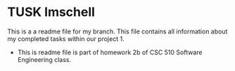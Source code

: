 # TUSK lmschell
This is a a readme file for my branch.
This file contains all information about my completed tasks within our project 1.

* This is readme file is part of homework 2b of CSC 510 Software Engineering class.